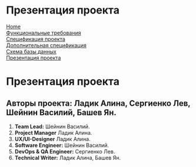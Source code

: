 # Презентация проекта

[Home](index.md)    
[Функциональные требования](functionalRequirements.md)  
[Спецификация проекта](specification.md)  
[Дополнительная спецификация](dopSpecification.md)   
[Схема базы данных](databaseSchema.md)  
[Презентация проекта](projectPresentation.md)

# Презентация проекта

## Авторы проекта: **Ладик Алина, Сергиенко Лев, Шейнин Василий, Башев Ян.**

1. **Team Lead:** Шейнин Василий.
2. **Project Manager** Ладик Алина.
3. **UX/UI-Designer** Ладик Алина.
4. **Software Engineer:** Шейнин Василий.
5. **DevOps & QA Engineer:** Сергиенко Лев.
6. **Technical Writer:** Ладик Алина, Башев Ян.
